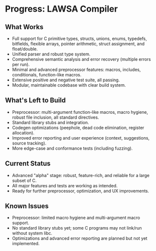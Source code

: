 # Progress: LAWSA Compiler

## What Works
- Full support for C primitive types, structs, unions, enums, typedefs, bitfields, flexible arrays, pointer arithmetic, struct assignment, and float/double.
- Unified parser and robust type system.
- Comprehensive semantic analysis and error recovery (multiple errors per run).
- Minimal and advanced preprocessor features: macros, includes, conditionals, function-like macros.
- Extensive positive and negative test suite, all passing.
- Modular, maintainable codebase with clear build system.

## What's Left to Build
- Preprocessor: multi-argument function-like macros, macro hygiene, robust file inclusion, all standard directives.
- Standard library stubs and integration.
- Codegen optimizations (peephole, dead code elimination, register allocation).
- Improved error reporting and user experience (context, suggestions, source tracking).
- More edge-case and conformance tests (including fuzzing).

## Current Status
- Advanced "alpha" stage: robust, feature-rich, and reliable for a large subset of C.
- All major features and tests are working as intended.
- Ready for further preprocessor, optimization, and UX improvements.

## Known Issues
- Preprocessor: limited macro hygiene and multi-argument macro support.
- No standard library stubs yet; some C programs may not link/run without system libc.
- Optimizations and advanced error reporting are planned but not yet implemented. 